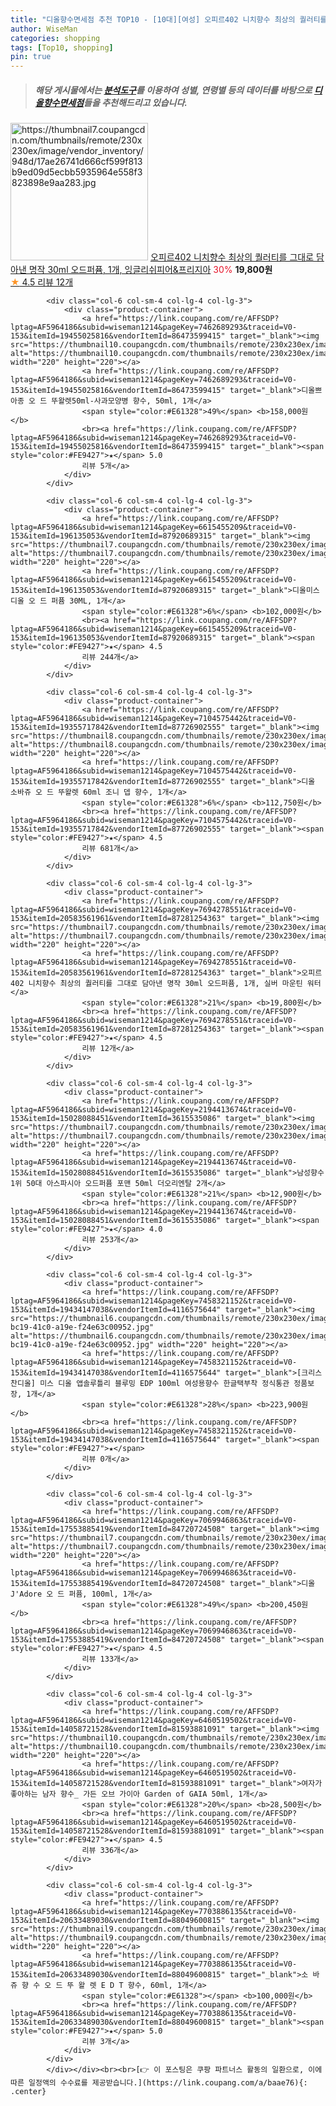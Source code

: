 ```yaml
---
title: "디올향수면세점 추천 TOP10 - [10대][여성] 오피르402 니치향수 최상의 퀄러티를 그대로 담아낸 명작 30ml 오드퍼퓸, 1개, 잉글리쉬피어&프리지아"
author: WiseMan
categories: shopping
tags: [Top10, shopping]
pin: true
---
```


> ##### 해당 게시물에서는 [**분석도구**](https://itemscout.io/)를 이용하여 **성별**, **연령별** 등의 데이터를 바탕으로 [**디올향수면세점**](https://link.coupang.com/a/baae76)들을 추천해드리고 있습니다.
<div class="container"><div class="row">
            <div class="col-6 col-sm-4 col-lg-4 col-lg-3">
                <div class="product-container">
                    <a href="https://link.coupang.com/re/AFFSDP?lptag=AF5964186&subid=wiseman1214&pageKey=7694278551&traceid=V0-153&itemId=20583561966&vendorItemId=87281254406" target="_blank"><img src="https://thumbnail7.coupangcdn.com/thumbnails/remote/230x230ex/image/vendor_inventory/948d/17ae26741d666cf599f813b9ed09d5ecbb5935964e558f3823898e9aa283.jpg" alt="https://thumbnail7.coupangcdn.com/thumbnails/remote/230x230ex/image/vendor_inventory/948d/17ae26741d666cf599f813b9ed09d5ecbb5935964e558f3823898e9aa283.jpg" width="220" height="220"></a>
                    <a href="https://link.coupang.com/re/AFFSDP?lptag=AF5964186&subid=wiseman1214&pageKey=7694278551&traceid=V0-153&itemId=20583561966&vendorItemId=87281254406" target="_blank">오피르402 니치향수 최상의 퀄러티를 그대로 담아낸 명작 30ml 오드퍼퓸, 1개, 잉글리쉬피어&프리지아</a>
                    <span style="color:#E61328">30%</span> <b>19,800원</b>
                    <br><a href="https://link.coupang.com/re/AFFSDP?lptag=AF5964186&subid=wiseman1214&pageKey=7694278551&traceid=V0-153&itemId=20583561966&vendorItemId=87281254406" target="_blank"><span style="color:#FE9427">★</span> 4.5
                    리뷰 12개</a>
                </div>
            </div>
            
            <div class="col-6 col-sm-4 col-lg-4 col-lg-3">
                <div class="product-container">
                    <a href="https://link.coupang.com/re/AFFSDP?lptag=AF5964186&subid=wiseman1214&pageKey=7462689293&traceid=V0-153&itemId=19455025816&vendorItemId=86473599415" target="_blank"><img src="https://thumbnail10.coupangcdn.com/thumbnails/remote/230x230ex/image/vendor_inventory/702d/465aba6340c44b30e1fb17d485560d946e6d1f929b4b5ae0568b18fd3c21.jpg" alt="https://thumbnail10.coupangcdn.com/thumbnails/remote/230x230ex/image/vendor_inventory/702d/465aba6340c44b30e1fb17d485560d946e6d1f929b4b5ae0568b18fd3c21.jpg" width="220" height="220"></a>
                    <a href="https://link.coupang.com/re/AFFSDP?lptag=AF5964186&subid=wiseman1214&pageKey=7462689293&traceid=V0-153&itemId=19455025816&vendorItemId=86473599415" target="_blank">디올쁘아종 오 드 뚜왈렛50ml-사과모양병 향수, 50ml, 1개</a>
                    <span style="color:#E61328">49%</span> <b>158,000원</b>
                    <br><a href="https://link.coupang.com/re/AFFSDP?lptag=AF5964186&subid=wiseman1214&pageKey=7462689293&traceid=V0-153&itemId=19455025816&vendorItemId=86473599415" target="_blank"><span style="color:#FE9427">★</span> 5.0
                    리뷰 5개</a>
                </div>
            </div>
            
            <div class="col-6 col-sm-4 col-lg-4 col-lg-3">
                <div class="product-container">
                    <a href="https://link.coupang.com/re/AFFSDP?lptag=AF5964186&subid=wiseman1214&pageKey=6615455209&traceid=V0-153&itemId=196135053&vendorItemId=87920689315" target="_blank"><img src="https://thumbnail7.coupangcdn.com/thumbnails/remote/230x230ex/image/vendor_inventory/fcb8/395893a24a477fb98aae57881f96a05ab7e75c859e491dec7cd6933da6da.png" alt="https://thumbnail7.coupangcdn.com/thumbnails/remote/230x230ex/image/vendor_inventory/fcb8/395893a24a477fb98aae57881f96a05ab7e75c859e491dec7cd6933da6da.png" width="220" height="220"></a>
                    <a href="https://link.coupang.com/re/AFFSDP?lptag=AF5964186&subid=wiseman1214&pageKey=6615455209&traceid=V0-153&itemId=196135053&vendorItemId=87920689315" target="_blank">디올미스 디올 오 드 퍼퓸 30ML, 1개</a>
                    <span style="color:#E61328">6%</span> <b>102,000원</b>
                    <br><a href="https://link.coupang.com/re/AFFSDP?lptag=AF5964186&subid=wiseman1214&pageKey=6615455209&traceid=V0-153&itemId=196135053&vendorItemId=87920689315" target="_blank"><span style="color:#FE9427">★</span> 4.5
                    리뷰 244개</a>
                </div>
            </div>
            
            <div class="col-6 col-sm-4 col-lg-4 col-lg-3">
                <div class="product-container">
                    <a href="https://link.coupang.com/re/AFFSDP?lptag=AF5964186&subid=wiseman1214&pageKey=7104575442&traceid=V0-153&itemId=19355717842&vendorItemId=87726902555" target="_blank"><img src="https://thumbnail8.coupangcdn.com/thumbnails/remote/230x230ex/image/vendor_inventory/1754/e39fd1076798971efa41ea158f99e0196a4a9ec0d5530b9da97d353fb81b.jpg" alt="https://thumbnail8.coupangcdn.com/thumbnails/remote/230x230ex/image/vendor_inventory/1754/e39fd1076798971efa41ea158f99e0196a4a9ec0d5530b9da97d353fb81b.jpg" width="220" height="220"></a>
                    <a href="https://link.coupang.com/re/AFFSDP?lptag=AF5964186&subid=wiseman1214&pageKey=7104575442&traceid=V0-153&itemId=19355717842&vendorItemId=87726902555" target="_blank">디올 소바쥬 오 드 뚜왈렛 60ml 조니 뎁 향수, 1개</a>
                    <span style="color:#E61328">6%</span> <b>112,750원</b>
                    <br><a href="https://link.coupang.com/re/AFFSDP?lptag=AF5964186&subid=wiseman1214&pageKey=7104575442&traceid=V0-153&itemId=19355717842&vendorItemId=87726902555" target="_blank"><span style="color:#FE9427">★</span> 4.5
                    리뷰 681개</a>
                </div>
            </div>
            
            <div class="col-6 col-sm-4 col-lg-4 col-lg-3">
                <div class="product-container">
                    <a href="https://link.coupang.com/re/AFFSDP?lptag=AF5964186&subid=wiseman1214&pageKey=7694278551&traceid=V0-153&itemId=20583561961&vendorItemId=87281254363" target="_blank"><img src="https://thumbnail7.coupangcdn.com/thumbnails/remote/230x230ex/image/vendor_inventory/4088/ea18fb40ea29f0d2fa3a99662e4f199df0fc0a1fe9c98e961858a6683f66.jpg" alt="https://thumbnail7.coupangcdn.com/thumbnails/remote/230x230ex/image/vendor_inventory/4088/ea18fb40ea29f0d2fa3a99662e4f199df0fc0a1fe9c98e961858a6683f66.jpg" width="220" height="220"></a>
                    <a href="https://link.coupang.com/re/AFFSDP?lptag=AF5964186&subid=wiseman1214&pageKey=7694278551&traceid=V0-153&itemId=20583561961&vendorItemId=87281254363" target="_blank">오피르402 니치향수 최상의 퀄러티를 그대로 담아낸 명작 30ml 오드퍼퓸, 1개, 실버 마운틴 워터</a>
                    <span style="color:#E61328">21%</span> <b>19,800원</b>
                    <br><a href="https://link.coupang.com/re/AFFSDP?lptag=AF5964186&subid=wiseman1214&pageKey=7694278551&traceid=V0-153&itemId=20583561961&vendorItemId=87281254363" target="_blank"><span style="color:#FE9427">★</span> 4.5
                    리뷰 12개</a>
                </div>
            </div>
            
            <div class="col-6 col-sm-4 col-lg-4 col-lg-3">
                <div class="product-container">
                    <a href="https://link.coupang.com/re/AFFSDP?lptag=AF5964186&subid=wiseman1214&pageKey=2194413674&traceid=V0-153&itemId=15028088451&vendorItemId=3615535086" target="_blank"><img src="https://thumbnail7.coupangcdn.com/thumbnails/remote/230x230ex/image/vendor_inventory/f48e/0380a0d78169a3b522fcc0a2a16245cb56f2ffd664491e9f5dca314b56c4.jpg" alt="https://thumbnail7.coupangcdn.com/thumbnails/remote/230x230ex/image/vendor_inventory/f48e/0380a0d78169a3b522fcc0a2a16245cb56f2ffd664491e9f5dca314b56c4.jpg" width="220" height="220"></a>
                    <a href="https://link.coupang.com/re/AFFSDP?lptag=AF5964186&subid=wiseman1214&pageKey=2194413674&traceid=V0-153&itemId=15028088451&vendorItemId=3615535086" target="_blank">남성향수 1위 50대 아스파시아 오드퍼퓸 포맨 50ml 더오리엔탈 2개</a>
                    <span style="color:#E61328">21%</span> <b>12,900원</b>
                    <br><a href="https://link.coupang.com/re/AFFSDP?lptag=AF5964186&subid=wiseman1214&pageKey=2194413674&traceid=V0-153&itemId=15028088451&vendorItemId=3615535086" target="_blank"><span style="color:#FE9427">★</span> 4.0
                    리뷰 253개</a>
                </div>
            </div>
            
            <div class="col-6 col-sm-4 col-lg-4 col-lg-3">
                <div class="product-container">
                    <a href="https://link.coupang.com/re/AFFSDP?lptag=AF5964186&subid=wiseman1214&pageKey=7458321152&traceid=V0-153&itemId=19434147038&vendorItemId=4116575644" target="_blank"><img src="https://thumbnail6.coupangcdn.com/thumbnails/remote/230x230ex/image/vendor_inventory/images/2018/11/13/15/4/241e254a-bc19-41c0-a19e-f24e63c00952.jpg" alt="https://thumbnail6.coupangcdn.com/thumbnails/remote/230x230ex/image/vendor_inventory/images/2018/11/13/15/4/241e254a-bc19-41c0-a19e-f24e63c00952.jpg" width="220" height="220"></a>
                    <a href="https://link.coupang.com/re/AFFSDP?lptag=AF5964186&subid=wiseman1214&pageKey=7458321152&traceid=V0-153&itemId=19434147038&vendorItemId=4116575644" target="_blank">[크리스찬디올] 미스 디올 앱솔루틀리 블루밍 EDP 100ml 여성용향수 한글택부착 정식통관 정품보장, 1개</a>
                    <span style="color:#E61328">28%</span> <b>223,900원</b>
                    <br><a href="https://link.coupang.com/re/AFFSDP?lptag=AF5964186&subid=wiseman1214&pageKey=7458321152&traceid=V0-153&itemId=19434147038&vendorItemId=4116575644" target="_blank"><span style="color:#FE9427">★</span> 
                    리뷰 0개</a>
                </div>
            </div>
            
            <div class="col-6 col-sm-4 col-lg-4 col-lg-3">
                <div class="product-container">
                    <a href="https://link.coupang.com/re/AFFSDP?lptag=AF5964186&subid=wiseman1214&pageKey=7069946863&traceid=V0-153&itemId=17553885419&vendorItemId=84720724508" target="_blank"><img src="https://thumbnail7.coupangcdn.com/thumbnails/remote/230x230ex/image/vendor_inventory/3b0b/0da8da18626713a24bf5e2f8e20b391a6c0cce202fec568f0c451234a847.jpg" alt="https://thumbnail7.coupangcdn.com/thumbnails/remote/230x230ex/image/vendor_inventory/3b0b/0da8da18626713a24bf5e2f8e20b391a6c0cce202fec568f0c451234a847.jpg" width="220" height="220"></a>
                    <a href="https://link.coupang.com/re/AFFSDP?lptag=AF5964186&subid=wiseman1214&pageKey=7069946863&traceid=V0-153&itemId=17553885419&vendorItemId=84720724508" target="_blank">디올 J'Adore 오 드 퍼퓸, 100ml, 1개</a>
                    <span style="color:#E61328">49%</span> <b>200,450원</b>
                    <br><a href="https://link.coupang.com/re/AFFSDP?lptag=AF5964186&subid=wiseman1214&pageKey=7069946863&traceid=V0-153&itemId=17553885419&vendorItemId=84720724508" target="_blank"><span style="color:#FE9427">★</span> 4.5
                    리뷰 133개</a>
                </div>
            </div>
            
            <div class="col-6 col-sm-4 col-lg-4 col-lg-3">
                <div class="product-container">
                    <a href="https://link.coupang.com/re/AFFSDP?lptag=AF5964186&subid=wiseman1214&pageKey=6460519502&traceid=V0-153&itemId=14058721528&vendorItemId=81593881091" target="_blank"><img src="https://thumbnail10.coupangcdn.com/thumbnails/remote/230x230ex/image/vendor_inventory/ef65/5970ed445417442a10281bbc2ae36cc74daa75701a5a879852e855a04015.jpg" alt="https://thumbnail10.coupangcdn.com/thumbnails/remote/230x230ex/image/vendor_inventory/ef65/5970ed445417442a10281bbc2ae36cc74daa75701a5a879852e855a04015.jpg" width="220" height="220"></a>
                    <a href="https://link.coupang.com/re/AFFSDP?lptag=AF5964186&subid=wiseman1214&pageKey=6460519502&traceid=V0-153&itemId=14058721528&vendorItemId=81593881091" target="_blank">여자가 좋아하는 남자 향수_ 가든 오브 가이아 Garden of GAIA 50ml, 1개</a>
                    <span style="color:#E61328">20%</span> <b>28,500원</b>
                    <br><a href="https://link.coupang.com/re/AFFSDP?lptag=AF5964186&subid=wiseman1214&pageKey=6460519502&traceid=V0-153&itemId=14058721528&vendorItemId=81593881091" target="_blank"><span style="color:#FE9427">★</span> 4.5
                    리뷰 336개</a>
                </div>
            </div>
            
            <div class="col-6 col-sm-4 col-lg-4 col-lg-3">
                <div class="product-container">
                    <a href="https://link.coupang.com/re/AFFSDP?lptag=AF5964186&subid=wiseman1214&pageKey=7703886135&traceid=V0-153&itemId=20633489030&vendorItemId=88049600815" target="_blank"><img src="https://thumbnail9.coupangcdn.com/thumbnails/remote/230x230ex/image/vendor_inventory/da70/528aabf269ab5b2f60fce7fe4b670e83c74c3e51ad98d350afb02522a505.jpg" alt="https://thumbnail9.coupangcdn.com/thumbnails/remote/230x230ex/image/vendor_inventory/da70/528aabf269ab5b2f60fce7fe4b670e83c74c3e51ad98d350afb02522a505.jpg" width="220" height="220"></a>
                    <a href="https://link.coupang.com/re/AFFSDP?lptag=AF5964186&subid=wiseman1214&pageKey=7703886135&traceid=V0-153&itemId=20633489030&vendorItemId=88049600815" target="_blank">소 바 쥬 향 수 오 드 뚜 왈 렛 E D T 향수, 60ml, 1개</a>
                    <span style="color:#E61328"></span> <b>100,000원</b>
                    <br><a href="https://link.coupang.com/re/AFFSDP?lptag=AF5964186&subid=wiseman1214&pageKey=7703886135&traceid=V0-153&itemId=20633489030&vendorItemId=88049600815" target="_blank"><span style="color:#FE9427">★</span> 5.0
                    리뷰 3개</a>
                </div>
            </div>
            </div></div><br><br>[👉 이 포스팅은 쿠팡 파트너스 활동의 일환으로, 이에 따른 일정액의 수수료를 제공받습니다.](https://link.coupang.com/a/baae76){: .center}